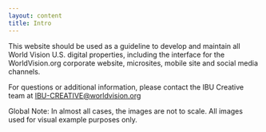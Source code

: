 ```yaml
---
layout: content
title: Intro
---
```

This website should be used as a guideline to develop and maintain all World Vision U.S. digital properties, including the interface for the WorldVision.org corporate website, microsites, mobile site and social media channels.

For questions or additional information, please contact the IBU Creative team at
[IBU-CREATIVE@worldvision.org](mailto:ibu-creative@worldvision.org)


<span class="label label-info">Global Note:</span> In almost all cases, the images are not to scale. All images used for visual example purposes only.

